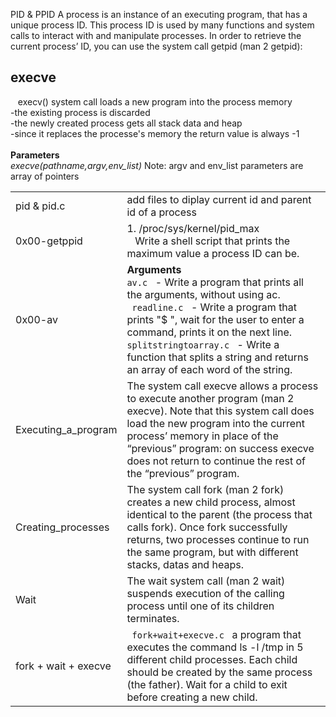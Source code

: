 PID & PPID
A process is an instance of an executing program, that has a unique process ID. This process ID is used by many functions and system calls to interact with and manipulate processes. In order to retrieve the current process’ ID, you can use the system call getpid (man 2 getpid):

<h2>execve </h2>
<p>&nbsp;&nbsp; execv() system call  loads a new program into the process memory <br/> -the existing process is discarded <br/> -the newly created process  gets all stack data and heap <br/> -since it replaces the processe's memory the return value is always -1 <br/> <br/> <b> Parameters</b> <br/> <i> execve(pathname,argv,env_list) </i> Note: argv and env_list parameters are array of pointers </p>
<div>
<table>
<tr>
	<td> pid & pid.c </td>
	<td> add files to diplay current id and parent id of a process </td>
</tr>

<tr>                                                                                                                                                                                           
        <td> 0x00-getppid </td>                                                                                                                                                                 
        <td> 1. /proc/sys/kernel/pid_max
	<br/> &nbsp; &nbsp;Write a shell script that prints the maximum value a process ID can be. </td>                                                                                                                   
</tr> 
<tr>                                                                                                                                                                                           
        <td> 0x00-av </td>                                                                                                                                                                 
        <td> <b>Arguments</b> <br/> <code>av.c </code> - Write a program that prints all the arguments, without using ac.
 	 		<br/>	<code> readline.c </code> - Write a program that prints "$ ", wait for the user to enter a command, prints it on the next line.
			<br/>  <code>splitstringtoarray.c </code> - Write a function that splits a string and returns an array of each word of the string.

</td>                                                                                                                   
</tr>

<tr>                                                                                                                                                                                           
        <td> Executing_a_program </td>                                                                                                                                                                 
        <td> The system call execve allows a process to execute another program (man 2 execve). Note that this system call does load the new program into the current process’ memory in place of the “previous” program: on success execve does not return to continue the rest of the “previous” program. </td>                                                                                                                   
</tr>  

<tr>                                                                                                                                                                                           
        <td> Creating_processes </td>                                                                                                                                                                 
        <td> The system call fork (man 2 fork) creates a new child process, almost identical to the parent (the process that calls fork). Once fork successfully returns, two processes continue to run the same program, but with different stacks, datas and heaps. </td>                                                                                                                   
</tr> 

<tr>                                                                                                                                                                                           
        <td> Wait </td>                                                                                                                                                                 
        <td> The wait system call (man 2 wait) suspends execution of the calling process until one of its children terminates. </td>                                                                                                                   
</tr> 

<tr>                                                                                                                                                                                           
        <td> fork + wait + execve </td>                                                                                                                                                                        
        <td> <code> fork+wait+execve.c </code> a program that executes the command ls -l /tmp in 5 different child processes. Each child should be created by the same process (the father). Wait for a child to exit before creating a new child. </td>                                                           
                                                                                                                                                                                               
</tr>

</table>
</div>
